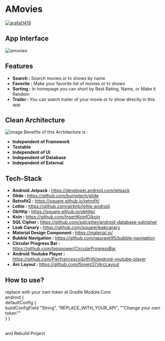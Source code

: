 # AMovies
[![arafat1419](https://circleci.com/gh/arafat1419/AMovies.svg?style=shield)](https://circleci.com/gh/arafat1419/AMovies)

## App Interface
![amovies](https://user-images.githubusercontent.com/68770080/155264796-c8b79dac-d709-4cb3-8359-ebe8e7170233.png)

## Features
* **Search :**  Search movies or tv shows by name
* **Favorite :** Make your favorite list of movies or tv shows
* **Sorting :** In homepage you can short by Best Rating, Name, or Make it Random
* **Trailer :** You can watch trailer of your movie or tv show directly in this app

## Clean Architecture
![image](https://user-images.githubusercontent.com/68770080/155262718-18d02d3b-ee76-477d-bf62-794fe89174fc.png)
Benefits of this Architecture is :
* **Independent of Framework** 
* **Testable** 
* **Independent of UI** 
* **Independent of Database** 
* **Independent of External** 

## Tech-Stack
* **Android Jetpack :** https://developer.android.com/jetpack
* **Glide :** https://github.com/bumptech/glide
* **Retrofit2 :** https://square.github.io/retrofit/
* **Lottie :** https://github.com/airbnb/lottie-android
* **OkHttp :** https://square.github.io/okhttp/
* **Koin :** https://github.com/InsertKoinIO/koin
* **SQL Cipher :** https://github.com/sqlcipher/android-database-sqlcipher
* **Leak Canary :** https://github.com/square/leakcanary
* **Material Design Component :** https://material.io/
* **Bubble Navigation :** https://github.com/gauravk95/bubble-navigation
* **Circular Progress Bar :** https://github.com/lopspower/CircularProgressBar
* **Android Youtube Player :** https://github.com/PierfrancescoSoffritti/android-youtube-player
* **Arc Layout :** https://github.com/florent37/ArcLayout

## How to use?
replace with your own token at Gradle Module:Core <br>
android { <br>
  defaultConfig {<br>
    buildConfigField "String", "REPLACE_WITH_YOUR_API", "\"Change your own token\""<br>
  }
}<br><br>

and Rebuild Project
